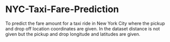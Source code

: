 # NYC-Taxi-Fare-Prediction
To predict the fare amount for a taxi ride in New York City where the pickup and drop off location coordinates are given. In the dataset distance is not given but the pickup and drop longitude and latitudes are given.
